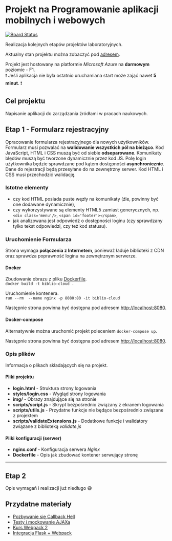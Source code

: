 # Projekt na Programowanie aplikacji mobilnych i webowych

[![Board Status](https://dev.azure.com/01133318/58577f27-c36e-47d0-9166-d776046c9d72/b8c46cd8-ad29-4083-8158-d84b59d074b3/_apis/work/boardbadge/1c7d0226-0595-4aa6-b9e1-2e99eadfd43d)](https://dev.azure.com/01133318/Bibliography%20Cloud/_workitems)

Realizacja kolejnych etapów projektów laboratoryjnych.

Aktualny stan projektu można zobaczyć pod [adresem](https://bibliography-cloud.azurewebsites.net).

Projekt jest hostowany na platformie _Microsoft Azure_ na **darmowym** poziomie - F1.  
:exclamation: Jeśli aplikacja nie była ostatnio uruchamiana start może zająć nawet **5 minut**. :exclamation:

## Cel projektu

Napisanie aplikacji do zarządzania źródłami w pracach naukowych.

## Etap 1 - Formularz rejestracyjny

Opracowanie formularza rejestracyjnego dla nowych użytkowników. Formularz musi pozwalać na **walidowanie wszystkich pól na bieżąco**. Kod JavaScript, HTML i CSS muszą być od siebie **odseparowane**. Komunikaty błędów muszą być tworzone dynamicznie przez kod JS. Polę login użytkownika będzie sprawdzane pod kątem dostępności **asynchronicznie**. Dane do rejestracji będą przesyłane do na zewnętrzny serwer. Kod HTML i CSS musi przechodzić walidację.

### Istotne elementy

* czy kod HTML posiada puste węzły na komunikaty (źle, powinny być one dodawane dynamicznie),
* czy wykorzystywane są elementy HTML5 zamiast generycznych, np. `<div class='menu'/>`, `<span id='footer'></span>`,
* jak analizowana jest odpowiedź o dostępności loginu (czy sprawdzany tylko tekst odpowiedzi, czy też kod statusu).

### Uruchomienie Formularza

Strona wymaga **połączenia z Internetem**, ponieważ ładuje biblioteki z CDN oraz sprawdza poprawność loginu na zewnętrznym serwerze.

#### Docker

Zbudowanie obrazu z pliku [Dockerfile](./Dockerfile).  
`docker build -t biblio-cloud .`

Uruchomienie kontenera.  
`run --rm  --name nginx -p 8080:80 -it biblio-cloud`

Następnie strona powinna być dostępna pod adresem [http://localhost:8080](http://localhost:8080/).

#### Docker-compose

Alternatywnie można uruchomić projekt poleceniem `docker-compose up`.

Następnie strona powinna być dostępna pod adresem [http://localhost:8080](http://localhost:8080/).

### Opis plików

Informacja o plikach składających się na projekt.

#### Pliki projektu

* **login.html** - Struktura strony logowania
* **styles/login.css** - Wygląd strony logowania
* **img/** - Obrazy znajdujące się na stronie
* **scripts/script.js** - Skrypt bezpośrednio związany z ekranem logowania
* **scripts/utils.js** - Przydatne funkcje nie będące bezpośrednio związane z projektem
* **scripts/validateExtensions.js** - Dodatkowe funkcje i walidatory związane z biblioteką _validate.js_

#### Pliki konfiguracji (serwer)

* **nginx.conf** - Konfiguracja serwera _Nginx_
* **Dockerfile** - Opis jak zbudować kontener serwujący stronę

----------------------

## Etap 2

Opis wymagań i realizacji już niedługo :smiley:

## Przydatne materiały

* [Pozbywanie się Callback Hell](https://www.nafrontendzie.pl/jak-pozbyc-sie-callback-hell)
* [Testy i mockowanie AJAXa](https://www.nafrontendzie.pl/jquery-deffered-oraz-promise-pigulce)
* [Kurs Webpack 2](https://www.youtube.com/watch?v=8vnkM8JgjpU&list=PL55RiY5tL51rcCnrOrZixuOsZhAHHy6os&index=4)
* [Integracja Flask + Webpack](https://codeburst.io/creating-a-full-stack-web-application-with-python-npm-webpack-and-react-8925800503d9)
